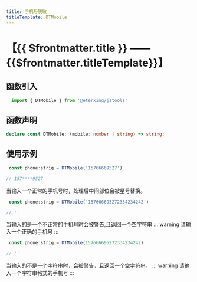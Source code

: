 ```yaml
---
title: 手机号脱敏
titleTemplate: DTMobile
---
```


# 【{{ $frontmatter.title }} —— {{$frontmatter.titleTemplate}}】

## 函数引入

```js 
  import { DTMobile } from '@eterxing/jstools'
```
## 函数声明
```ts
declare const DTMobile: (mobile: number | string) => string;
```

## 使用示例

```ts
 const phone:strig = DTMobile('15766669527')

// 157****9527
```
当输入一个正常的手机号时，处理后中间部位会被星号替换。

```ts
 const phone:strig = DTMobile('157666695272334234242')

// ''
```
当输入的是一个不正常的手机号时会被警告,且返回一个空字符串
::: warning
请输入一个正确的手机号
:::

```ts
 const phone:strig = DTMobile(157666695272334234242)

// ''
```
当输入的不是一个字符串时，会被警告，且返回一个空字符串。
::: warning
请输入一个字符串格式的手机号
:::